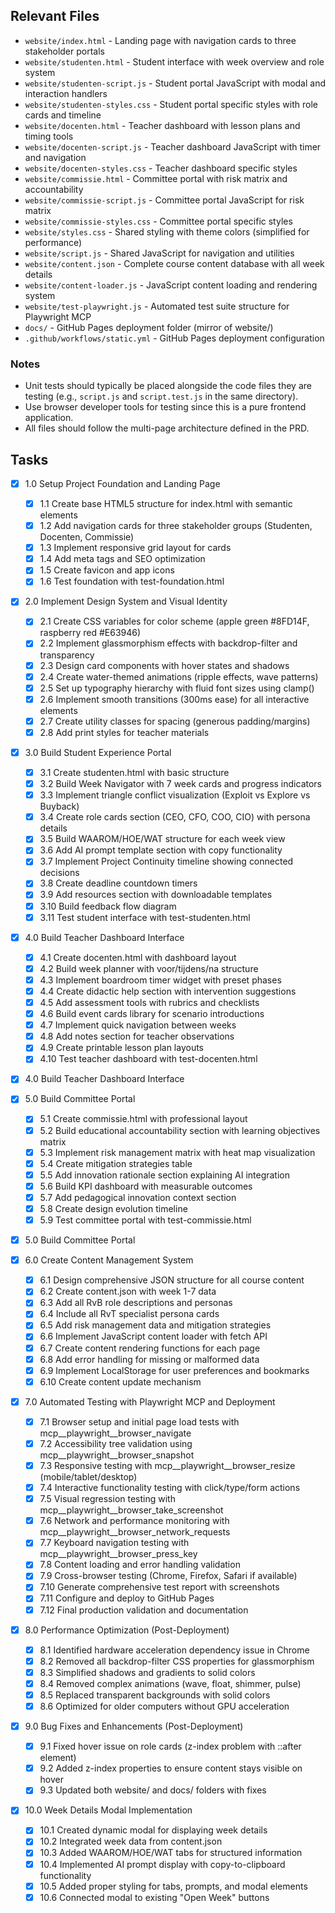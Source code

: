 ## Relevant Files

- `website/index.html` - Landing page with navigation cards to three stakeholder portals
- `website/studenten.html` - Student interface with week overview and role system
- `website/studenten-script.js` - Student portal JavaScript with modal and interaction handlers
- `website/studenten-styles.css` - Student portal specific styles with role cards and timeline
- `website/docenten.html` - Teacher dashboard with lesson plans and timing tools
- `website/docenten-script.js` - Teacher dashboard JavaScript with timer and navigation
- `website/docenten-styles.css` - Teacher dashboard specific styles
- `website/commissie.html` - Committee portal with risk matrix and accountability
- `website/commissie-script.js` - Committee portal JavaScript for risk matrix
- `website/commissie-styles.css` - Committee portal specific styles
- `website/styles.css` - Shared styling with theme colors (simplified for performance)
- `website/script.js` - Shared JavaScript for navigation and utilities
- `website/content.json` - Complete course content database with all week details
- `website/content-loader.js` - JavaScript content loading and rendering system
- `website/test-playwright.js` - Automated test suite structure for Playwright MCP
- `docs/` - GitHub Pages deployment folder (mirror of website/)
- `.github/workflows/static.yml` - GitHub Pages deployment configuration

### Notes

- Unit tests should typically be placed alongside the code files they are testing (e.g., `script.js` and `script.test.js` in the same directory).
- Use browser developer tools for testing since this is a pure frontend application.
- All files should follow the multi-page architecture defined in the PRD.

## Tasks

- [x] 1.0 Setup Project Foundation and Landing Page
  - [x] 1.1 Create base HTML5 structure for index.html with semantic elements
  - [x] 1.2 Add navigation cards for three stakeholder groups (Studenten, Docenten, Commissie)
  - [x] 1.3 Implement responsive grid layout for cards
  - [x] 1.4 Add meta tags and SEO optimization
  - [x] 1.5 Create favicon and app icons
  - [x] 1.6 Test foundation with test-foundation.html

- [x] 2.0 Implement Design System and Visual Identity
  - [x] 2.1 Create CSS variables for color scheme (apple green #8FD14F, raspberry red #E63946)
  - [x] 2.2 Implement glassmorphism effects with backdrop-filter and transparency
  - [x] 2.3 Design card components with hover states and shadows
  - [x] 2.4 Create water-themed animations (ripple effects, wave patterns)
  - [x] 2.5 Set up typography hierarchy with fluid font sizes using clamp()
  - [x] 2.6 Implement smooth transitions (300ms ease) for all interactive elements
  - [x] 2.7 Create utility classes for spacing (generous padding/margins)
  - [x] 2.8 Add print styles for teacher materials

- [x] 3.0 Build Student Experience Portal
  - [x] 3.1 Create studenten.html with basic structure
  - [x] 3.2 Build Week Navigator with 7 week cards and progress indicators
  - [x] 3.3 Implement triangle conflict visualization (Exploit vs Explore vs Buyback)
  - [x] 3.4 Create role cards section (CEO, CFO, COO, CIO) with persona details
  - [x] 3.5 Build WAAROM/HOE/WAT structure for each week view
  - [x] 3.6 Add AI prompt template section with copy functionality
  - [x] 3.7 Implement Project Continuity timeline showing connected decisions
  - [x] 3.8 Create deadline countdown timers
  - [x] 3.9 Add resources section with downloadable templates
  - [x] 3.10 Build feedback flow diagram
  - [x] 3.11 Test student interface with test-studenten.html

- [x] 4.0 Build Teacher Dashboard Interface
  - [x] 4.1 Create docenten.html with dashboard layout
  - [x] 4.2 Build week planner with voor/tijdens/na structure
  - [x] 4.3 Implement boardroom timer widget with preset phases
  - [x] 4.4 Create didactic help section with intervention suggestions
  - [x] 4.5 Add assessment tools with rubrics and checklists
  - [x] 4.6 Build event cards library for scenario introductions
  - [x] 4.7 Implement quick navigation between weeks
  - [x] 4.8 Add notes section for teacher observations
  - [x] 4.9 Create printable lesson plan layouts
  - [x] 4.10 Test teacher dashboard with test-docenten.html

- [x] 4.0 Build Teacher Dashboard Interface

- [x] 5.0 Build Committee Portal
  - [x] 5.1 Create commissie.html with professional layout
  - [x] 5.2 Build educational accountability section with learning objectives matrix
  - [x] 5.3 Implement risk management matrix with heat map visualization
  - [x] 5.4 Create mitigation strategies table
  - [x] 5.5 Add innovation rationale section explaining AI integration
  - [x] 5.6 Build KPI dashboard with measurable outcomes
  - [x] 5.7 Add pedagogical innovation context section
  - [x] 5.8 Create design evolution timeline
  - [x] 5.9 Test committee portal with test-commissie.html

- [x] 5.0 Build Committee Portal

- [x] 6.0 Create Content Management System
  - [x] 6.1 Design comprehensive JSON structure for all course content
  - [x] 6.2 Create content.json with week 1-7 data
  - [x] 6.3 Add all RvB role descriptions and personas
  - [x] 6.4 Include all RvT specialist persona cards
  - [x] 6.5 Add risk management data and mitigation strategies
  - [x] 6.6 Implement JavaScript content loader with fetch API
  - [x] 6.7 Create content rendering functions for each page
  - [x] 6.8 Add error handling for missing or malformed data
  - [x] 6.9 Implement LocalStorage for user preferences and bookmarks
  - [x] 6.10 Create content update mechanism

- [x] 7.0 Automated Testing with Playwright MCP and Deployment
  - [x] 7.1 Browser setup and initial page load tests with mcp__playwright__browser_navigate
  - [x] 7.2 Accessibility tree validation using mcp__playwright__browser_snapshot
  - [x] 7.3 Responsive testing with mcp__playwright__browser_resize (mobile/tablet/desktop)
  - [x] 7.4 Interactive functionality testing with click/type/form actions
  - [x] 7.5 Visual regression testing with mcp__playwright__browser_take_screenshot
  - [x] 7.6 Network and performance monitoring with mcp__playwright__browser_network_requests
  - [x] 7.7 Keyboard navigation testing with mcp__playwright__browser_press_key
  - [x] 7.8 Content loading and error handling validation
  - [x] 7.9 Cross-browser testing (Chrome, Firefox, Safari if available)
  - [x] 7.10 Generate comprehensive test report with screenshots
  - [x] 7.11 Configure and deploy to GitHub Pages
  - [x] 7.12 Final production validation and documentation

- [x] 8.0 Performance Optimization (Post-Deployment)
  - [x] 8.1 Identified hardware acceleration dependency issue in Chrome
  - [x] 8.2 Removed all backdrop-filter CSS properties for glassmorphism
  - [x] 8.3 Simplified shadows and gradients to solid colors
  - [x] 8.4 Removed complex animations (wave, float, shimmer, pulse)
  - [x] 8.5 Replaced transparent backgrounds with solid colors
  - [x] 8.6 Optimized for older computers without GPU acceleration

- [x] 9.0 Bug Fixes and Enhancements (Post-Deployment)
  - [x] 9.1 Fixed hover issue on role cards (z-index problem with ::after element)
  - [x] 9.2 Added z-index properties to ensure content stays visible on hover
  - [x] 9.3 Updated both website/ and docs/ folders with fixes

- [x] 10.0 Week Details Modal Implementation
  - [x] 10.1 Created dynamic modal for displaying week details
  - [x] 10.2 Integrated week data from content.json
  - [x] 10.3 Added WAAROM/HOE/WAT tabs for structured information
  - [x] 10.4 Implemented AI prompt display with copy-to-clipboard functionality
  - [x] 10.5 Added proper styling for tabs, prompts, and modal elements
  - [x] 10.6 Connected modal to existing "Open Week" buttons